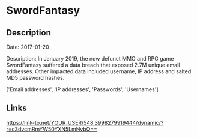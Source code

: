 # SwordFantasy

## Description

Date: 2017-01-20

Description:
In January 2019, the now defunct MMO and RPG game SwordFantasy suffered a data breach that exposed 2.7M unique email addresses. Other impacted data included username, IP address and salted MD5 password hashes.


['Email addresses', 'IP addresses', 'Passwords', 'Usernames']

## Links

https://link-to.net/YOUR_USER/548.3998279919444/dynamic/?r=c3dvcmRmYW50YXN5LmNvbQ==